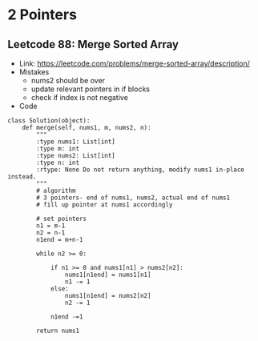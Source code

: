 # 2 Pointers

## Leetcode 88: Merge Sorted Array
- Link: https://leetcode.com/problems/merge-sorted-array/description/
- Mistakes
    - nums2 should be over
    - update relevant pointers in if blocks
    - check if index is not negative
- Code
```
class Solution(object):
    def merge(self, nums1, m, nums2, n):
        """
        :type nums1: List[int]
        :type m: int
        :type nums2: List[int]
        :type n: int
        :rtype: None Do not return anything, modify nums1 in-place instead.
        """
        # algorithm
        # 3 pointers- end of nums1, nums2, actual end of nums1
        # fill up pointer at nums1 accordingly

        # set pointers
        n1 = m-1
        n2 = n-1
        n1end = m+n-1

        while n2 >= 0:

            if n1 >= 0 and nums1[n1] > nums2[n2]:
                nums1[n1end] = nums1[n1]
                n1 -= 1
            else:
                nums1[n1end] = nums2[n2]
                n2 -= 1

            n1end -=1
        
        return nums1
```